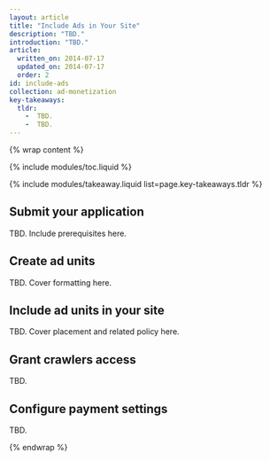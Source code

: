 ```yaml
---
layout: article
title: "Include Ads in Your Site"
description: "TBD."
introduction: "TBD."
article:
  written_on: 2014-07-17
  updated_on: 2014-07-17
  order: 2
id: include-ads
collection: ad-monetization
key-takeaways:
  tldr: 
    -  TBD.
    -  TBD.
---
```


{% wrap content %}
<style type="text/css">
  img.center {
    display: block;
    margin-left: auto;
    margin-right: auto;
  }
</style>

{% include modules/toc.liquid %}

{% include modules/takeaway.liquid list=page.key-takeaways.tldr %}

## Submit your application

TBD. Include prerequisites here.  

## Create ad units

TBD. Cover formatting here.

## Include ad units in your site

TBD. Cover placement and related policy here.

## Grant crawlers access

TBD.

## Configure payment settings

TBD.

{% endwrap %}
